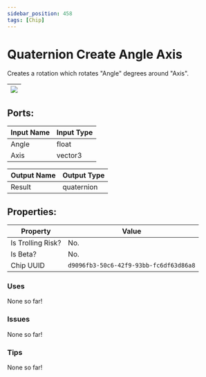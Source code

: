 ```yaml
---
sidebar_position: 458
tags: [Chip]
---
```


# Quaternion Create Angle Axis


Creates a rotation which rotates "Angle" degrees around "Axis".

| ![](https://images-ext-2.discordapp.net/external/MPmIaQzlEPmgGWlgi-WxBBXt0Bjv_zWPkg1y1f_sy3s/https/www.recroomcircuits.com/image/circuit/absolute-value?width=206&height=108) |
|-----|

## Ports:

| Input Name | Input Type |
|-----------|-----------|
| Angle | float |
| Axis | vector3 |

| Output Name | Output Type |
|-----------|-----------|
| Result | quaternion |

## Properties:

| Property  | Value |
|-------------------|-----------|
| Is Trolling Risk? | No. |
| Is Beta? | No. |
| Chip UUID | `d9096fb3-50c6-42f9-93bb-fc6df63d86a8` |

### Uses
None so far!

### Issues
None so far!

### Tips
None so far!
